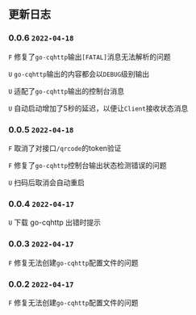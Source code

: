 ## 更新日志

### 0.0.6 `2022-04-18`

`F` 修复了`go-cqhttp`输出`[FATAL]`消息无法解析的问题

`U` `go-cqhttp`输出的内容都会以`DEBUG`级别输出

`U` 适配了`go-cqhttp`输出的控制台消息

`U` 自动启动增加了5秒的延迟，以便让`Client`接收状态消息

### 0.0.5 `2022-04-18`

`F` 取消了对接口`/qrcode`的token验证

`F` 修复了`go-cqhttp`控制台输出状态检测错误的问题

`U` 扫码后取消会自动重启

### 0.0.4 `2022-04-17`

`U` 下载 go-cqhttp 出错时提示

### 0.0.3 `2022-04-17`

`F` 修复无法创建`go-cqhttp`配置文件的问题

### 0.0.2 `2022-04-17`

`F` 修复无法创建`go-cqhttp`配置文件的问题
